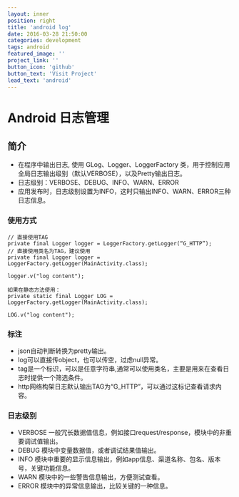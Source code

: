 ```yaml
---
layout: inner
position: right
title: 'android log'
date: 2016-03-28 21:50:00
categories: development
tags: android
featured_image: ''
project_link: ''
button_icon: 'github'
button_text: 'Visit Project'
lead_text: 'android'
---
```


# Android 日志管理

## 简介
+ 在程序中输出日志, 使用 GLog、Logger、LoggerFactory 类，用于控制应用全局日志输出级别（默认VERBOSE），以及Pretty输出日志。
+ 日志级别：VERBOSE、DEBUG、INFO、WARN、ERROR
+ 应用发布时，日志级别设置为INFO，这时只输出INFO、WARN、ERROR三种日志信息。

### 使用方式
	
	// 直接使用TAG
    private final Logger logger = LoggerFactory.getLogger(“G_HTTP”);
    // 直接使用类名为TAG，建议使用
    private final Logger logger = LoggerFactory.getLogger(MainActivity.class);

    logger.v("log content");

    如果在静态方法使用：
    private static final Logger LOG = LoggerFactory.getLogger(MainActivity.class); 

    LOG.v("log content");

### 标注
+ json自动判断转换为pretty输出。
+ log可以直接传object，也可以传空，过虑null异常。
+ tag是一个标识，可以是任意字符串,通常可以使用类名，主要是用来在查看日志时提供一个筛选条件。
+ http网络构架日志默认输出TAG为“G_HTTP”，可以通过这标记查看请求内容。

### 日志级别
+ VERBOSE 一般冗长数据值信息，例如接口request/response，模块中的非重要调试值输出。
+ DEBUG 模块中变量数据值，或者调试结果值输出。
+ INFO 模块中重要的显示信息输出，例如app信息、渠道名称、包名、版本号，关键功能信息。
+ WARN 模块中的一些警告信息输出，方便测试查看。
+ ERROR 模块中的异常信息输出，比较关键的一种信息。